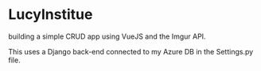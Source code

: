 # LucyInstitue
building a simple CRUD app using VueJS and the Imgur API.

This uses a Django back-end connected to my Azure DB in the Settings.py file. 
